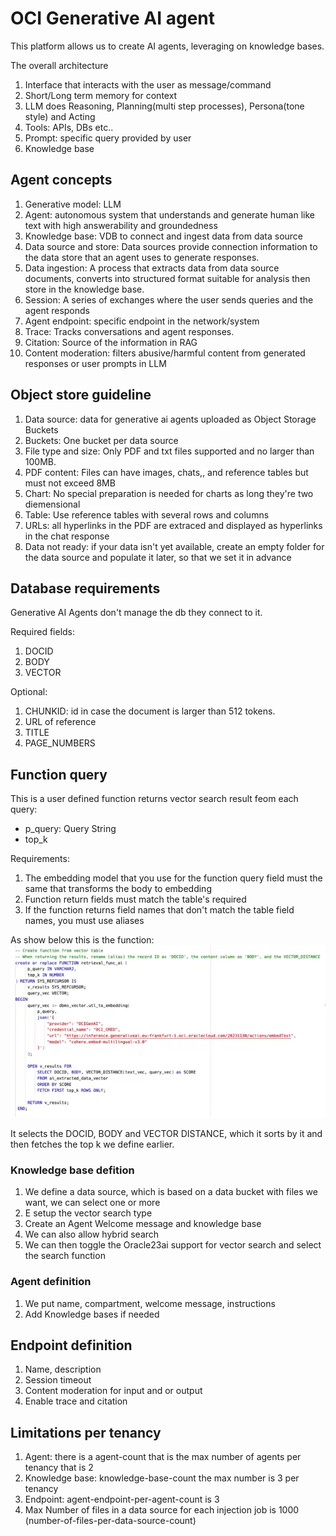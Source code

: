 # OCI Generative AI agent
This platform allows us to create AI agents, leveraging on knowledge bases.

The overall architecture
1. Interface that interacts with the user as message/command
2. Short/Long term memory for context 
3. LLM does Reasoning, Planning(multi step processes), Persona(tone style) and Acting
4. Tools: APIs, DBs etc..
5. Prompt: specific query provided by user
6. Knowledge base

## Agent concepts
1. Generative model: LLM
2. Agent: autonomous system that understands and generate human like text with high answerability and groundedness
3. Knowledge base: VDB to connect and ingest data from data source
4. Data source and store: Data sources provide connection information to the data store that an agent uses to generate responses.
5. Data ingestion: A process that extracts data from data source documents, converts into structured format suitable for analysis then store in the knowledge base.
6. Session: A series of exchanges where the user sends queries and the agent responds
7. Agent endpoint: specific endpoint in the network/system
8. Trace: Tracks conversations and agent responses.
9. Citation: Source of the information in RAG
10. Content moderation: filters abusive/harmful content from generated responses or user prompts in LLM

## Object store guideline
1. Data source: data for generative ai agents uploaded as Object Storage Buckets
2. Buckets: One bucket per data source
3. File type and size: Only PDF and txt files supported and no larger than 100MB.
4. PDF content: Files can have images, chats,, and reference tables but must not exceed 8MB
5. Chart: No special preparation is needed for charts as long they're two diemensional
6. Table: Use reference tables with several rows and columns
7. URLs: all hyperlinks in the PDF are extraced and displayed as hyperlinks in the chat response
8. Data not ready: if your data isn't yet available, create an empty folder for the data source and populate it later, so that we set it in advance

## Database requirements
Generative AI Agents don't manage the db they connect to it.

Required fields:
 1. DOCID
 2. BODY
 3. VECTOR

Optional:
 1. CHUNKID: id in case the document is larger than 512 tokens.
 2. URL of reference
 3. TITLE
 4. PAGE_NUMBERS


## Function query
This is a user defined function returns vector search result feom each query:
- p_query: Query String
- top_k

Requirements:
1. The embedding model that you use for the function query field must the same that transforms the body to embedding
2. Function return fields must match the table's required
3. If the function returns field names that don't match the table field names, you must use aliases

As show below this is the function:
![SQL function](/assets/images/immagine_2025-10-17_155648509.png)

It selects the DOCID, BODY and VECTOR DISTANCE, which it sorts by it and then fetches the top k we define earlier.

### Knowledge base defition
1. We define a data source, which is based on a data bucket with files we want, we can select one or more
2. E setup the vector search type
3. Create an Agent Welcome message and knowledge base 
4. We can also allow hybrid search
5. We can then toggle the Oracle23ai support for vector search and select the search function

### Agent definition
1. We put name, compartment, welcome message, instructions
2. Add Knowledge bases if needed

## Endpoint definition
1. Name, description
2. Session timeout
3. Content moderation for input and or output
4. Enable trace and citation

## Limitations per tenancy
1. Agent: there is a agent-count that is the max number of agents per tenancy that is 2
2. Knowledge base: knowledge-base-count the max number is 3 per tenancy
3. Endpoint: agent-endpoint-per-agent-count is 3
4. Max Number of files in a data source for each injection job is 1000 (number-of-files-per-data-source-count)


